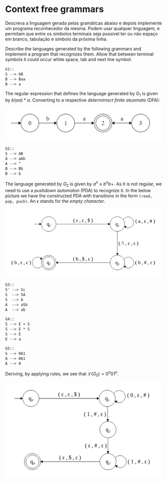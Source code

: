 # Context free grammars

Descreva a linguagem gerada pelas gramáticas abaixo e depois implemente um programa reconhecedor da mesma. Podem usar qualquer linguagem, e permitam que entre os simbolos terminais seja possivel ter ou não espaço em branco, tabulação e símbolo da próxima linha.

Describe the languages generated by the following grammars and implement a program that recognizes them. Allow that between terminal symbols it could occur white space, tab and next line symbol.

```console
G1::
S --> bB 
B --> Baa
B --> a
```

The regular expression that defines the language generated by $G_1$ is given by $b(aa)*a$. Converting to a respective _determinisct finite atuomata_ (DFA):

![](imgs/dfa1.png)


```console
G2::
S --> AB
A --> aAb
A --> ^
B --> Bb
B --> b
```

The language generated by $G_2$ is given by $a^n \wedge b^nb+$. As it is not regular, we need to use a _pushdown automaton_ (PDA) to recognize it. In the below picture we have the constructed PDA with transitions in the form `(read, pop, push)`. An $\epsilon$ stands for the _empty character_.

![](imgs/pda2.png)

```console
G3::
S' --> Sc
S  --> SA
S  --> A
A  --> aSb
A  --> ab
```

```console
G4::
S --> E + S
S --> E * S 
S --> E
E --> a
```

```console
G5:: 
S --> 0A1
A --> 0A1
A --> 0
```

Deriving, by applying rules, we see that $\mathcal{L}(G_5) = 0^n01^n$.

![](imgs/pda5.png)
